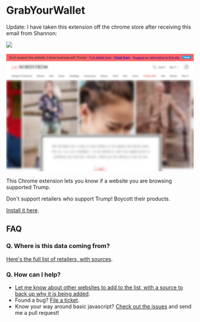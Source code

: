 # GrabYourWallet

Update: I have taken this extension off the chrome store after receiving this email from Shannon:

![](http://s.adit.io/grab_your_wallet_email.png)

![](https://raw.githubusercontent.com/egonSchiele/GrabYourWallet/master/screenshot.png)

This Chrome extension lets you know if a website you are browsing supported Trump.

Don't support retailers who support Trump! Boycott their products.

[Install it here](https://chrome.google.com/webstore/detail/grabyourwallet/lbnihchacnfpogcnmcilkejghoojnhec).

## FAQ

### Q. Where is this data coming from?

[Here's the full list of retailers, with sources](https://grabyourwallet.org/).

### Q. How can I help?

- [Let me know about other websites to add to the list, with a source to back up why it is being added](https://github.com/egonSchiele/GrabYourWallet/issues).
- Found a bug? [File a ticket](https://github.com/egonSchiele/GrabYourWallet/issues).
- Know your way around basic javascript? [Check out the issues](https://github.com/egonSchiele/GrabYourWallet/issues) and send me a pull request!
